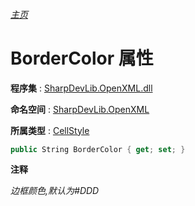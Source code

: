 ###### [主页](./Index.md "主页")

# BorderColor 属性

**程序集** : [SharpDevLib.OpenXML.dll](./SharpDevLib.OpenXML.assembly.md "SharpDevLib.OpenXML.dll")

**命名空间** : [SharpDevLib.OpenXML](./SharpDevLib.OpenXML.namespace.md "SharpDevLib.OpenXML")

**所属类型** : [CellStyle](./SharpDevLib.OpenXML.CellStyle.md "CellStyle")

``` csharp
public String BorderColor { get; set; }
```

**注释**

*边框颜色,默认为#DDD*



